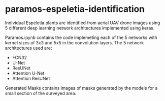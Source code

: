 # paramos-espeletia-identification
Individual Espeletia plants are identified from aerial UAV drone images using 5 different deep learning network architectures implemented using keras. 

Paramos.ipynb contains the code implemeting each of the 5 networks with kernel sizes of 3x3 and 5x5 in the convolution layers. The 5 network architectures used are:
- FCN32
- U-Net
- ResUNet
- Attention U-Net
- Attention ResUNet


Generated Masks contains images of masks generated by the models for a small section of the surveyed area.
